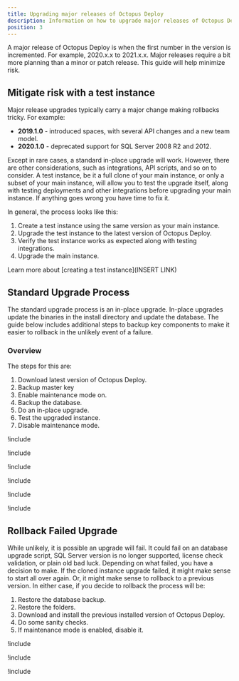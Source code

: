 ```yaml
---
title: Upgrading major releases of Octopus Deploy
description: Information on how to upgrade major releases of Octopus Deploy.
position: 3
---
```


A major release of Octopus Deploy is when the first number in the version is incremented.  For example, 2020.x.x to 2021.x.x.  Major releases require a bit more planning than a minor or patch release.  This guide will help minimize risk.

## Mitigate risk with a test instance

Major release upgrades typically carry a major change making rollbacks tricky.  For example:

- **2019.1.0** - introduced spaces, with several API changes and a new team model.
- **2020.1.0** - deprecated support for SQL Server 2008 R2 and 2012.  

Except in rare cases, a standard in-place upgrade will work.  However, there are other considerations, such as integrations, API scripts, and so on to consider.  A test instance, be it a full clone of your main instance, or only a subset of your main instance, will allow you to test the upgrade itself, along with testing deployments and other integrations before upgrading your main instance.  If anything goes wrong you have time to fix it.

In general, the process looks like this:

1. Create a test instance using the same version as your main instance.
1. Upgrade the test instance to the latest version of Octopus Deploy.
1. Verify the test instance works as expected along with testing integrations.
1. Upgrade the main instance.

Learn more about [creating a test instance](INSERT LINK)

## Standard Upgrade Process

The standard upgrade process is an in-place upgrade.  In-place upgrades update the binaries in the install directory and update the database.  The guide below includes additional steps to backup key components to make it easier to rollback in the unlikely event of a failure.

### Overview

The steps for this are:

1. Download latest version of Octopus Deploy.
1. Backup master key
1. Enable maintenance mode on.
1. Backup the database.
1. Do an in-place upgrade.
1. Test the upgraded instance.
1. Disable maintenance mode.

!include <upgrade-download-latest-version>

!include <upgrade-octopus-backup-master-key>

!include <upgrade-octopus-backup-database>

!include <upgrade-inplace-upgrade>

!include <upgrade-testing-upgraded-instance>

!include <upgrade-high-availability>

## Rollback Failed Upgrade

While unlikely, it is possible an upgrade will fail.  It could fail on an database upgrade script, SQL Server version is no longer supported, license check validation, or plain old bad luck.  Depending on what failed, you have a decision to make.  If the cloned instance upgrade failed, it might make sense to start all over again.  Or, it might make sense to rollback to a previous version.  In either case, if you decide to rollback the process will be:

1. Restore the database backup.
1. Restore the folders.
1. Download and install the previous installed version of Octopus Deploy.
1. Do some sanity checks.
1. If maintenance mode is enabled, disable it.

!include <upgrade-restore-backup>

!include <upgrade-rollback-folders>

!include <upgrade-find-previous-version>